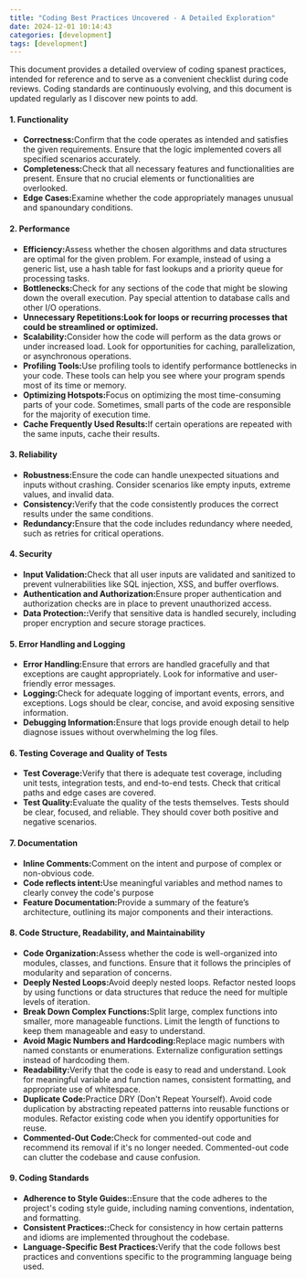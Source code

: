 ```yaml
---
title: "Coding Best Practices Uncovered - A Detailed Exploration"
date: 2024-12-01 10:14:43
categories: [development]
tags: [development]
---
```


<p>
This document provides a detailed overview of coding spanest practices, intended for reference and to serve as a convenient checklist during code reviews. Coding standards are continuously evolving, and this document is updated regularly as I discover new points to add.

<p>
<h4>1. Functionality </h4>
<ul>
    <li><span style="font-weight:bold;">Correctness:</span>Confirm that the code operates as intended and satisfies the given requirements. Ensure that the logic implemented covers all specified scenarios accurately. </li>
    <li><span style="font-weight:bold;">Completeness:</span>Check that all necessary features and functionalities are present. Ensure that no crucial elements or functionalities are overlooked. </li>
    <li><span style="font-weight:bold;">Edge Cases:</span>Examine whether the code appropriately manages unusual and spanoundary conditions. </li>
</ul>

<h4>2. Performance </h4>
<ul>
    <li><span style="font-weight:bold;">Efficiency:</span>Assess whether the chosen algorithms and data structures are optimal for the given problem. For example, instead of using a generic list, use a hash table for fast lookups and a priority queue for processing tasks. </li>
    <li><span style="font-weight:bold;">Bottlenecks:</span>Check for any sections of the code that might be slowing down the overall execution. Pay special attention to database calls and other I/O operations. </li>
    <li><span style="font-weight:bold;">Unnecessary Repetitions:</san>Look for loops or recurring processes that could be streamlined or optimized. </li>
    <li><span style="font-weight:bold;">Scalability:</span>Consider how the code will perform as the data grows or under increased load. Look for opportunities for caching, parallelization, or asynchronous operations. </li>
    <li><span style="font-weight:bold;">Profiling Tools:</span>Use profiling tools to identify performance bottlenecks in your code. These tools can help you see where your program spends most of its time or memory. </li>
    <li><span style="font-weight:bold;">Optimizing Hotspots:</span>Focus on optimizing the most time-consuming parts of your code. Sometimes, small parts of the code are responsible for the majority of execution time. </li>
    <li><span style="font-weight:bold;">Cache Frequently Used Results:</span>If certain operations are repeated with the same inputs, cache their results. </li>
</ul>

<h4>3. Reliability </h4>
<ul>
    <li><span style="font-weight:bold;">Robustness:</span>Ensure the code can handle unexpected situations and inputs without crashing. Consider scenarios like empty inputs, extreme values, and invalid data.</li>
    <li><span style="font-weight:bold;">Consistency:</span>Verify that the code consistently produces the correct results under the same conditions. </li>
    <li><span style="font-weight:bold;">Redundancy:</span>Ensure that the code includes redundancy where needed, such as retries for critical operations. </li>
</ul>

<h4>4. Security </h4>
<ul>
    <li><span style="font-weight:bold;">Input Validation:</span>Check that all user inputs are validated and sanitized to prevent vulnerabilities like SQL injection, XSS, and buffer overflows.</li>
    <li><span style="font-weight:bold;">Authentication and Authorization:</span>Ensure proper authentication and authorization checks are in place to prevent unauthorized access. </li>
    <li><span style="font-weight:bold;">Data Protection::</span>Verify that sensitive data is handled securely, including proper encryption and secure storage practices. </li>
</ul>

<h4>5. Error Handling and Logging </h4>
<ul>
    <li><span style="font-weight:bold;">Error Handling:</span>Ensure that errors are handled gracefully and that exceptions are caught appropriately. Look for informative and user-friendly error messages. </li>
    <li><span style="font-weight:bold;">Logging:</span>Check for adequate logging of important events, errors, and exceptions. Logs should be clear, concise, and avoid exposing sensitive information. </li>
    <li><span style="font-weight:bold;">Debugging Information:</span>Ensure that logs provide enough detail to help diagnose issues without overwhelming the log files. </li>
</ul>

<h4>6. Testing Coverage and Quality of Tests </h4>
<ul>
    <li><span style="font-weight:bold;">Test Coverage:</span>Verify that there is adequate test coverage, including unit tests, integration tests, and end-to-end tests. Check that critical paths and edge cases are covered.</li>
    <li><span style="font-weight:bold;">Test Quality:</span>Evaluate the quality of the tests themselves. Tests should be clear, focused, and reliable. They should cover both positive and negative scenarios. </li>
</ul>

<h4>7. Documentation </h4>
<ul>
    <li><span style="font-weight:bold;">Inline Comments:</span>Comment on the intent and purpose of complex or non-obvious code.</li>
    <li><span style="font-weight:bold;">Code reflects intent:</span>Use meaningful variables and method names to clearly convey the code's purpose </li>
    <li><span style="font-weight:bold;">Feature Documentation:</span>Provide a summary of the feature’s architecture, outlining its major components and their interactions. </li>
</ul>

<h4>8. Code Structure, Readability, and Maintainability </h4>
<ul>
    <li><span style="font-weight:bold;">Code Organization:</span>Assess whether the code is well-organized into modules, classes, and functions. Ensure that it follows the principles of modularity and separation of concerns.</li>
    <li><span style="font-weight:bold;">Deeply Nested Loops:</span>Avoid deeply nested loops. Refactor nested loops by using functions or data structures that reduce the need for multiple levels of iteration. </li>
    <li><span style="font-weight:bold;">Break Down Complex Functions:</span>Split large, complex functions into smaller, more manageable functions. Limit the length of functions to keep them manageable and easy to understand. </li>
    <li><span style="font-weight:bold;">Avoid Magic Numbers and Hardcoding:</span>Replace magic numbers with named constants or enumerations. Externalize configuration settings instead of hardcoding them. </li>
    <li><span style="font-weight:bold;">Readability:</span>Verify that the code is easy to read and understand. Look for meaningful variable and function names, consistent formatting, and appropriate use of whitespace. </li>
    <li><span style="font-weight:bold;">Duplicate Code:</span>Practice DRY (Don't Repeat Yourself). Avoid code duplication by abstracting repeated patterns into reusable functions or modules. Refactor existing code when you identify opportunities for reuse. </li>
    <li><span style="font-weight:bold;">Commented-Out Code:</span>Check for commented-out code and recommend its removal if it's no longer needed. Commented-out code can clutter the codebase and cause confusion. </li>
</ul>

<h4>9. Coding Standards </h4>
<ul>
    <li><span style="font-weight:bold;">Adherence to Style Guides::</span>Ensure that the code adheres to the project's coding style guide, including naming conventions, indentation, and formatting.</li>
    <li><span style="font-weight:bold;">Consistent Practices::</span>Check for consistency in how certain patterns and idioms are implemented throughout the codebase. </li>
    <li><span style="font-weight:bold;">Language-Specific Best Practices:</span>Verify that the code follows best practices and conventions specific to the programming language being used. </li>
</ul>
</p>
